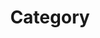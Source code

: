 ---
title :  "Category"
layout : categories
permalink : /categories/
author_profile : true
sidebar_main : true
---